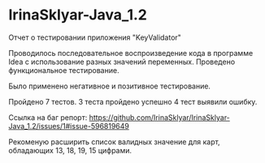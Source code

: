 # IrinaSklyar-Java_1.2
Отчет о тестировании приложения "KeyValidator"

Проводилось последовательное воспроизведение кода в программе Idea с использование разных значений переменных. 
Проведено функциональное тестирование.

Было применено негативное и позитивное тестирование. 

Пройдено 7 тестов. 3 теста пройдено успешно 4 тест выявили ошибку.

Ссылка на баг репорт: https://github.com/IrinaSklyar/IrinaSklyar-Java_1.2/issues/1#issue-596819649

Рекоменую расширить список валидных значение для карт, обладающих 13, 18, 19, 15 цифрами.
